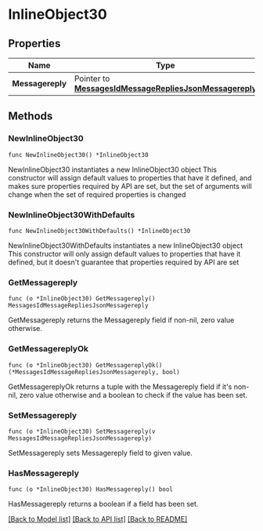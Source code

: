 # InlineObject30

## Properties

Name | Type | Description | Notes
------------ | ------------- | ------------- | -------------
**Messagereply** | Pointer to [**MessagesIdMessageRepliesJsonMessagereply**](_messages__id__messageReplies_json_messagereply.md) |  | [optional] 

## Methods

### NewInlineObject30

`func NewInlineObject30() *InlineObject30`

NewInlineObject30 instantiates a new InlineObject30 object
This constructor will assign default values to properties that have it defined,
and makes sure properties required by API are set, but the set of arguments
will change when the set of required properties is changed

### NewInlineObject30WithDefaults

`func NewInlineObject30WithDefaults() *InlineObject30`

NewInlineObject30WithDefaults instantiates a new InlineObject30 object
This constructor will only assign default values to properties that have it defined,
but it doesn't guarantee that properties required by API are set

### GetMessagereply

`func (o *InlineObject30) GetMessagereply() MessagesIdMessageRepliesJsonMessagereply`

GetMessagereply returns the Messagereply field if non-nil, zero value otherwise.

### GetMessagereplyOk

`func (o *InlineObject30) GetMessagereplyOk() (*MessagesIdMessageRepliesJsonMessagereply, bool)`

GetMessagereplyOk returns a tuple with the Messagereply field if it's non-nil, zero value otherwise
and a boolean to check if the value has been set.

### SetMessagereply

`func (o *InlineObject30) SetMessagereply(v MessagesIdMessageRepliesJsonMessagereply)`

SetMessagereply sets Messagereply field to given value.

### HasMessagereply

`func (o *InlineObject30) HasMessagereply() bool`

HasMessagereply returns a boolean if a field has been set.


[[Back to Model list]](../README.md#documentation-for-models) [[Back to API list]](../README.md#documentation-for-api-endpoints) [[Back to README]](../README.md)


